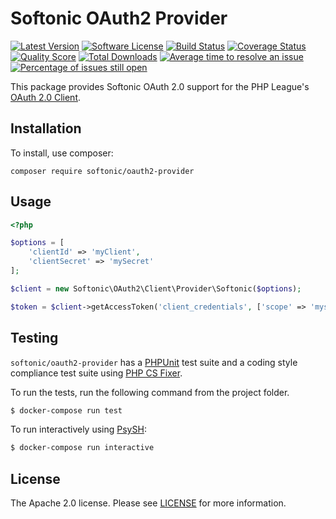 Softonic OAuth2 Provider
=====

[![Latest Version](https://img.shields.io/github/release/softonic/oauth2-provider.svg?style=flat-square)](https://github.com/softonic/oauth2-provider/releases)
[![Software License](https://img.shields.io/badge/license-Apache%202.0-blue.svg?style=flat-square)](LICENSE.md)
[![Build Status](https://img.shields.io/travis/softonic/oauth2-provider/master.svg?style=flat-square)](https://travis-ci.org/softonic/oauth2-provider)
[![Coverage Status](https://img.shields.io/scrutinizer/coverage/g/softonic/oauth2-provider.svg?style=flat-square)](https://scrutinizer-ci.com/g/softonic/oauth2-provider/code-structure)
[![Quality Score](https://img.shields.io/scrutinizer/g/softonic/oauth2-provider.svg?style=flat-square)](https://scrutinizer-ci.com/g/softonic/oauth2-provider)
[![Total Downloads](https://img.shields.io/packagist/dt/softonic/oauth2-provider.svg?style=flat-square)](https://packagist.org/packages/softonic/oauth2-provider)
[![Average time to resolve an issue](http://isitmaintained.com/badge/resolution/softonic/oauth2-provider.svg?style=flat-square)](http://isitmaintained.com/project/softonic/oauth2-provider "Average time to resolve an issue")
[![Percentage of issues still open](http://isitmaintained.com/badge/open/softonic/oauth2-provider.svg?style=flat-square)](http://isitmaintained.com/project/softonic/oauth2-provider "Percentage of issues still open")

This package provides Softonic OAuth 2.0 support for the PHP League's [OAuth 2.0 Client](https://github.com/thephpleague/oauth2-client).

Installation
-------

To install, use composer:

```
composer require softonic/oauth2-provider
```

Usage
-------

``` php
<?php

$options = [
    'clientId' => 'myClient',
    'clientSecret' => 'mySecret'
];

$client = new Softonic\OAuth2\Client\Provider\Softonic($options);

$token = $client->getAccessToken('client_credentials', ['scope' => 'myscope']);
```


Testing
-------

`softonic/oauth2-provider` has a [PHPUnit](https://phpunit.de) test suite and a coding style compliance test suite using [PHP CS Fixer](http://cs.sensiolabs.org/).

To run the tests, run the following command from the project folder.

``` bash
$ docker-compose run test
```

To run interactively using [PsySH](http://psysh.org/):
``` bash
$ docker-compose run interactive
```

License
-------

The Apache 2.0 license. Please see [LICENSE](LICENSE) for more information.

[PSR-2]: http://www.php-fig.org/psr/psr-2/
[PSR-4]: http://www.php-fig.org/psr/psr-4/
